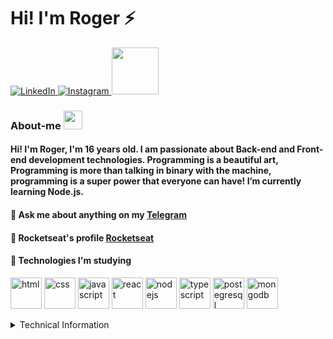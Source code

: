 <h1>Hi! I'm Roger ⚡</h1>

<a href="https://www.linkedin.com/in/roger-luiz-8361981b2/">
  <img src="https://img.shields.io/badge/Linkedin-%230077B5.svg?&style=flat-square&logo=linkedin&logoColor=white" alt="LinkedIn">
</a>

<a href="https://www.instagram.com/rogersluiz_/">
  <img src="https://img.shields.io/badge/Instagram-%23E4405F.svg?&style=flat-square&logo=instagram&logoColor=white" alt="Instagram">
</a>

<a href="https://twitter.com/AB4NT5S">
  <img src="https://img.shields.io/badge/twitter-%231DA1F2.svg?&style=for-the-badge&logo=twitter&logoColor=white" width="75px">
</a>

### About-me <img src="https://github.com/TheDudeThatCode/TheDudeThatCode/raw/master/Assets/Developer.gif" width="30px">

#### Hi! I'm Roger, I'm 16 years old. I am passionate about Back-end and Front-end development technologies. Programming is a beautiful art, Programming is more than talking in binary with the machine, programming is a super power that everyone can have! I’m currently learning Node.js.

#### 💬 Ask me about anything on my [Telegram](https://t.me/AB4NT5S) <br>
#### 🚀 Rocketseat's profile [Rocketseat](https://app.rocketseat.com.br/me/rogerluiz)
#### :purple_heart: Technologies I'm studying
 <p align="left">
  <img src="https://devicons.github.io/devicon/devicon.git/icons/html5/html5-original-wordmark.svg" alt="html" width="50" height="50"/>
  <img src="https://devicons.github.io/devicon/devicon.git/icons/css3/css3-original-wordmark.svg" alt="css" width="50" height="50"/>
  <img src="https://devicons.github.io/devicon/devicon.git/icons/javascript/javascript-original.svg" alt="javascript" width="50" height="50"/> 
  <img src="https://devicons.github.io/devicon/devicon.git/icons/react/react-original-wordmark.svg" alt="react" width="50" height="50"/>
  <img src="https://devicons.github.io/devicon/devicon.git/icons/nodejs/nodejs-original.svg" alt="nodejs" width="50" height="50"/>
  <img src="https://devicons.github.io/devicon/devicon.git/icons/typescript/typescript-original.svg" alt="typescript" width="50" height="50"/>
  <img src="https://devicons.github.io/devicon/devicon.git/icons/postgresql/postgresql-original-wordmark.svg" alt="postegresql" width="50" height="50"/>
  <img src="https://devicons.github.io/devicon/devicon.git/icons/mongodb/mongodb-original.svg" alt="mongodb" width="50" height="50"/>
</p>

<details>
  <summary>Technical Information</summary>
  <p align="center">
    <img src="https://github-readme-stats.anuraghazra1.vercel.app/api/top-langs/?username=Rogerluiz0&layout=compact"/> <img alt="Roger's Github Stats" src="https://github-readme-stats.vercel.app/api?username=Rogerluiz0&show_icons=true&hide_border=false&count_private=true"/>
  </p>
</details>


